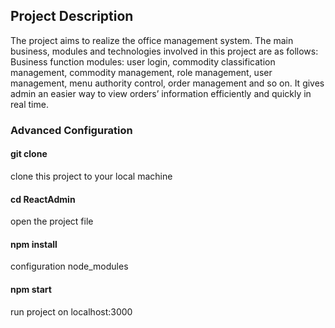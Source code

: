 ## Project Description
The project aims to realize the office management system. The main business, modules and technologies involved in this project are as follows: Business function modules: user login, commodity classification management, commodity management, role management, user management, menu authority control, order management and so on. It gives admin an easier way to view orders’ information efficiently and quickly in real time.


### Advanced Configuration
#### git clone
clone this project to your local machine 
#### cd ReactAdmin
open the project file
#### npm install
configuration node_modules
#### npm start
run project on localhost:3000
